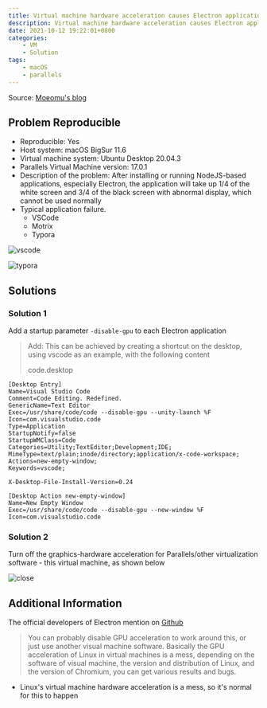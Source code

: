 ```yaml
---
title: Virtual machine hardware acceleration causes Electron application white screen problem
description: Virtual machine hardware acceleration causes Electron application white screen problem
date: 2021-10-12 19:22:01+0800
categories:
    - VM
    - Solution
tags:
    - macOS
    - parallels
---
```


Source: [Moeomu's blog](/posts/virtual-machine-hardware-acceleration-causes-electron-application-white-screen-problem/)

## Problem Reproducible

- Reproducible: Yes
- Host system: macOS BigSur 11.6
- Virtual machine system: Ubuntu Desktop 20.04.3
- Parallels Virtual Machine version: 17.0.1
- Description of the problem: After installing or running NodeJS-based applications, especially Electron, the application will take up 1/4 of the white screen and 3/4 of the black screen with abnormal display, which cannot be used normally
- Typical application failure.
  - VSCode
  - Motrix
  - Typora

![vscode](https://i.loli.net/2021/10/13/WvksDr9PTQFi3ut.png)

![typora](https://i.loli.net/2021/10/13/bRWZPJSQqjhFUNG.png)

## Solutions

### Solution 1

Add a startup parameter `-disable-gpu` to each Electron application

> Add: This can be achieved by creating a shortcut on the desktop, using vscode as an example, with the following content
>
> code.desktop

```shell
[Desktop Entry]
Name=Visual Studio Code
Comment=Code Editing. Redefined.
GenericName=Text Editor
Exec=/usr/share/code/code --disable-gpu --unity-launch %F
Icon=com.visualstudio.code
Type=Application
StartupNotify=false
StartupWMClass=Code
Categories=Utility;TextEditor;Development;IDE;
MimeType=text/plain;inode/directory;application/x-code-workspace;
Actions=new-empty-window;
Keywords=vscode;

X-Desktop-File-Install-Version=0.24

[Desktop Action new-empty-window]
Name=New Empty Window
Exec=/usr/share/code/code --disable-gpu --new-window %F
Icon=com.visualstudio.code
```

### Solution 2

Turn off the graphics-hardware acceleration for Parallels/other virtualization software - this virtual machine, as shown below

![close](https://i.loli.net/2021/10/13/vSLmaJbtXiBd3xR.png)

## Additional Information

The official developers of Electron mention on [Github](https://github.com/electron/electron/issues/5257#issuecomment-213890151)

> You can probably disable GPU acceleration to work around this, or just use another visual machine software. Basically the GPU acceleration of Linux in virtual machines is a mess, depending on the software of visual machine, the version and distribution of Linux, and the version of Chromium, you can get various results and bugs.

- Linux's virtual machine hardware acceleration is a mess, so it's normal for this to happen
